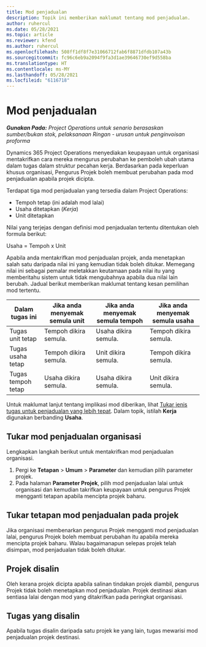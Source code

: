 ```yaml
---
title: Mod penjadualan
description: Topik ini memberikan maklumat tentang mod penjadualan.
author: ruhercul
ms.date: 05/28/2021
ms.topic: article
ms.reviewer: kfend
ms.author: ruhercul
ms.openlocfilehash: 508ff1df8f7e31066712fab6f8871dfdb107a43b
ms.sourcegitcommit: fc96c6eb9a2094f9fa3d1ae39646730ef9d558ba
ms.translationtype: HT
ms.contentlocale: ms-MY
ms.lasthandoff: 05/28/2021
ms.locfileid: "6116718"
---
```

# <a name="scheduling-modes"></a>Mod penjadualan

_**Gunakan Pada:** Project Operations untuk senario berasaskan sumber/bukan stok, pelaksanaan Ringan - urusan untuk penginvoisan proforma_


Dynamics 365 Project Operations menyediakan keupayaan untuk organisasi mentakrifkan cara mereka mengurus perubahan ke pemboleh ubah utama dalam tugas dalam struktur pecahan kerja. Berdasarkan pada keperluan khusus organisasi, Pengurus Projek boleh membuat perubahan pada mod penjadualan apabila projek dicipta.

Terdapat tiga mod penjadualan yang tersedia dalam Project Operations:

  - Tempoh tetap (ini adalah mod lalai)
  - Usaha ditetapkan (*Kerja*)
  - Unit ditetapkan

Nilai yang terjejas dengan definisi mod penjadualan tertentu ditentukan oleh formula berikut:

  Usaha = Tempoh x Unit

Apabila anda mentakrifkan mod penjadualan projek, anda menetapkan salah satu daripada nilai ini yang kemudian tidak boleh ditukar. Memegang nilai ini sebagai pemalar meletakkan keutamaan pada nilai itu yang memberitahu sistem untuk tidak mengubahnya apabila dua nilai lain berubah. Jadual berikut memberikan maklumat tentang kesan pemilihan mod tertentu.

| **Dalam tugas ini**             | **Jika anda menyemak semula unit**   | **Jika anda menyemak semula tempoh** | **Jika anda menyemak semula usaha**  |
|----------------------|---------------------------|----------------------------|---------------------------|
| Tugas unit tetap     | Tempoh dikira semula. | Usaha dikira semula.    | Tempoh dikira semula. |
| Tugas usaha tetap    | Tempoh dikira semula. | Unit dikira semula.    | Tempoh dikira semula. |
| Tugas tempoh tetap  | Usaha dikira semula.   | Usaha dikira semula.    | Unit dikira semula.   |

Untuk maklumat lanjut tentang implikasi mod diberikan, lihat [Tukar jenis tugas untuk penjadualan yang lebih tepat](https://support.microsoft.com/en-us/office/change-the-task-type-for-more-accurate-scheduling-b0b969ad-45bc-4e9e-8967-435587548a72). Dalam topik, istilah **Kerja** digunakan berbanding **Usaha**.

## <a name="change-the-organizations-scheduling-mode"></a>Tukar mod penjadualan organisasi

Lengkapkan langkah berikut untuk mentakrifkan mod penjadualan organisasi.

1. Pergi ke **Tetapan** \> **Umum** \> **Parameter** dan kemudian pilih parameter projek. 
2. Pada halaman **Parameter Projek**, pilih mod penjadualan lalai untuk organisasi dan kemudian takrifkan keupayaan untuk pengurus Projek mengganti tetapan apabila mencipta projek baharu.

## <a name="change-the-scheduling-mode-setting-on-a-project"></a>Tukar tetapan mod penjadualan pada projek

Jika organisasi membenarkan pengurus Projek mengganti mod penjadualan lalai, pengurus Projek boleh membuat perubahan itu apabila mereka mencipta projek baharu. Walau bagaimanapun selepas projek telah disimpan, mod penjadualan tidak boleh ditukar.

## <a name="copied-projects"></a>Projek disalin

Oleh kerana projek dicipta apabila salinan tindakan projek diambil, pengurus Projek tidak boleh menetapkan mod penjadualan. Projek destinasi akan sentiasa lalai dengan mod yang ditakrifkan pada peringkat organisasi.

## <a name="copied-tasks"></a>Tugas yang disalin

Apabila tugas disalin daripada satu projek ke yang lain, tugas mewarisi mod penjadualan projek destinasi.
